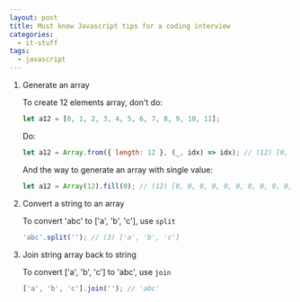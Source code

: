```yaml
---
layout: post
title: Must know Javascript tips for a coding interview
categories:
  - it-stuff
tags:
  - javascript
---
```


1. Generate an array

   To create 12 elements array, don't do:

   ```javascript
   let a12 = [0, 1, 2, 3, 4, 5, 6, 7, 8, 9, 10, 11];
   ```

   Do:

   ```javascript
   let a12 = Array.from({ length: 12 }, (_, idx) => idx); // (12) [0, 1, 2, 3, 4, 5, 6, 7, 8, 9, 10, 11]
   ```

   And the way to generate an array with single value:

   ```javascript
   let a12 = Array(12).fill(0); // (12) [0, 0, 0, 0, 0, 0, 0, 0, 0, 0, 0, 0]
   ```

2. Convert a string to an array

   To convert 'abc' to ['a', 'b', 'c'], use `split`

   ```javascript
   'abc'.split(''); // (3) ['a', 'b', 'c']
   ```

3. Join string array back to string

   To convert ['a', 'b', 'c'] to 'abc', use `join`

   ```javascript
   ['a', 'b', 'c'].join(''); // 'abc'
   ```
